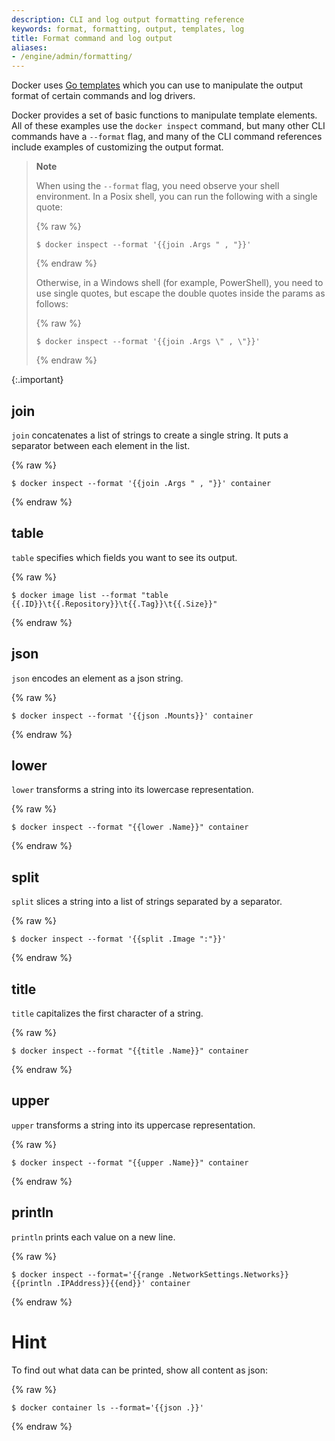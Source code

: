 ```yaml
---
description: CLI and log output formatting reference
keywords: format, formatting, output, templates, log
title: Format command and log output
aliases:
- /engine/admin/formatting/
---
```


Docker uses [Go templates](https://golang.org/pkg/text/template/) which you can
use to manipulate the output format of certain commands and log drivers.

Docker provides a set of basic functions to manipulate template elements.
All of these examples use the `docker inspect` command, but many other CLI
commands have a `--format` flag, and many of the CLI command references
include examples of customizing the output format.

>**Note**
>
> When using the `--format` flag, you need observe your shell environment. 
> In a Posix shell, you can run the following with a single quote:
>
> {% raw %}
> ```console
> $ docker inspect --format '{{join .Args " , "}}'
> ```
> {% endraw %}
>
> Otherwise, in a Windows shell (for example, PowerShell), you need to use single quotes, but
> escape the double quotes inside the params as follows:
>
> {% raw %}
> ```console
> $ docker inspect --format '{{join .Args \" , \"}}'
> ```
> {% endraw %}
>
{:.important}

## join

`join` concatenates a list of strings to create a single string.
It puts a separator between each element in the list.

{% raw %}
```console
$ docker inspect --format '{{join .Args " , "}}' container
```
{% endraw %}

## table

`table` specifies which fields you want to see its output.

{% raw %}
```console
$ docker image list --format "table {{.ID}}\t{{.Repository}}\t{{.Tag}}\t{{.Size}}"
```
{% endraw %}

## json

`json` encodes an element as a json string.


{% raw %}
```console
$ docker inspect --format '{{json .Mounts}}' container
```
{% endraw %}

## lower

`lower` transforms a string into its lowercase representation.

{% raw %}
```console
$ docker inspect --format "{{lower .Name}}" container
```
{% endraw %}

## split

`split` slices a string into a list of strings separated by a separator.

{% raw %}
```console
$ docker inspect --format '{{split .Image ":"}}'
```
{% endraw %}

## title

`title` capitalizes the first character of a string.

{% raw %}
```console
$ docker inspect --format "{{title .Name}}" container
```
{% endraw %}

## upper

`upper` transforms a string into its uppercase representation.

{% raw %}
```console
$ docker inspect --format "{{upper .Name}}" container
```
{% endraw %}


## println

`println` prints each value on a new line.

{% raw %}
```console
$ docker inspect --format='{{range .NetworkSettings.Networks}}{{println .IPAddress}}{{end}}' container
```
{% endraw %}

# Hint

To find out what data can be printed, show all content as json:

{% raw %} 
```console
$ docker container ls --format='{{json .}}'
```
{% endraw %} 
